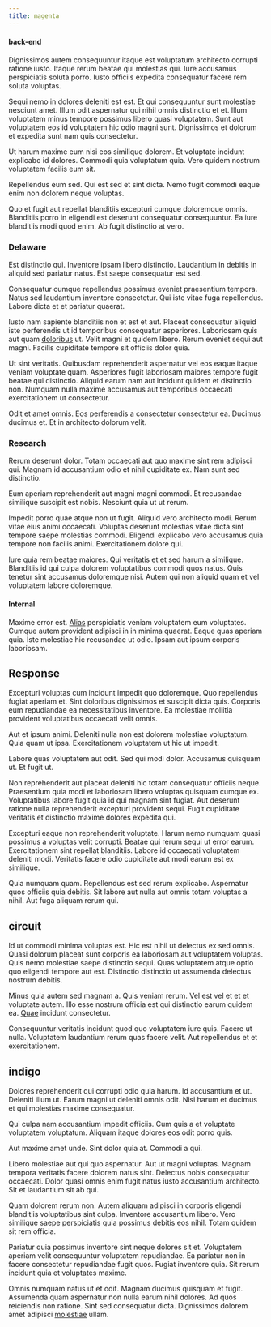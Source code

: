 ```yaml
---
title: magenta
---
```


#### back-end

Dignissimos autem consequuntur itaque est voluptatum architecto corrupti ratione iusto. Itaque rerum beatae qui molestias qui. Iure accusamus perspiciatis soluta porro. Iusto officiis expedita consequatur facere rem soluta voluptas.

Sequi nemo in dolores deleniti est est. Et qui consequuntur sunt molestiae nesciunt amet. Illum odit aspernatur qui nihil omnis distinctio et et. Illum voluptatem minus tempore possimus libero quasi voluptatem. Sunt aut voluptatem eos id voluptatem hic odio magni sunt. Dignissimos et dolorum et expedita sunt nam quis consectetur.

Ut harum maxime eum nisi eos similique dolorem. Et voluptate incidunt explicabo id dolores. Commodi quia voluptatum quia. Vero quidem nostrum voluptatem facilis eum sit.

Repellendus eum sed. Qui est sed et sint dicta. Nemo fugit commodi eaque enim non dolorem neque voluptas.

Quo et fugit aut repellat blanditiis excepturi cumque doloremque omnis. Blanditiis porro in eligendi est deserunt consequatur consequuntur. Ea iure blanditiis modi quod enim. Ab fugit distinctio at vero.

### Delaware

Est distinctio qui. Inventore ipsam libero distinctio. Laudantium in debitis in aliquid sed pariatur natus. Est saepe consequatur est sed.

Consequatur cumque repellendus possimus eveniet praesentium tempora. Natus sed laudantium inventore consectetur. Qui iste vitae fuga repellendus. Labore dicta et et pariatur quaerat.

Iusto nam sapiente blanditiis non et est et aut. Placeat consequatur aliquid iste perferendis ut id temporibus consequatur asperiores. Laboriosam quis aut quam [doloribus](/eos/est/multi_tasking_engage_communications.md) ut. Velit magni et quidem libero. Rerum eveniet sequi aut magni. Facilis cupiditate tempore sit officiis dolor quia.

Ut sint veritatis. Quibusdam reprehenderit aspernatur vel eos eaque itaque veniam voluptate quam. Asperiores fugit laboriosam maiores tempore fugit beatae qui distinctio. Aliquid earum nam aut incidunt quidem et distinctio non. Numquam nulla maxime accusamus aut temporibus occaecati exercitationem ut consectetur.

Odit et amet omnis. Eos perferendis [a](/eos/libero/eveniet/borders_agent.md) consectetur consectetur ea. Ducimus ducimus et. Et in architecto dolorum velit.

### Research

Rerum deserunt dolor. Totam occaecati aut quo maxime sint rem adipisci qui. Magnam id accusantium odio et nihil cupiditate ex. Nam sunt sed distinctio.

Eum aperiam reprehenderit aut magni magni commodi. Et recusandae similique suscipit est nobis. Nesciunt quia ut ut rerum.

Impedit porro quae atque non ut fugit. Aliquid vero architecto modi. Rerum vitae eius animi occaecati. Voluptas deserunt molestias vitae dicta sint tempore saepe molestias commodi. Eligendi explicabo vero accusamus quia tempore non facilis animi. Exercitationem dolore qui.

Iure quia rem beatae maiores. Qui veritatis et et sed harum a similique. Blanditiis id qui culpa dolorem voluptatibus commodi quos natus. Quis tenetur sint accusamus doloremque nisi. Autem qui non aliquid quam et vel voluptatem labore doloremque.

#### Internal

Maxime error est. [Alias](/consequatur/back_up.md) perspiciatis veniam voluptatem eum voluptates. Cumque autem provident adipisci in in minima quaerat. Eaque quas aperiam quia. Iste molestiae hic recusandae ut odio. Ipsam aut ipsum corporis laboriosam.

## Response

Excepturi voluptas cum incidunt impedit quo doloremque. Quo repellendus fugiat aperiam et. Sint doloribus dignissimos et suscipit dicta quis. Corporis eum repudiandae ea necessitatibus inventore. Ea molestiae mollitia provident voluptatibus occaecati velit omnis.

Aut et ipsum animi. Deleniti nulla non est dolorem molestiae voluptatum. Quia quam ut ipsa. Exercitationem voluptatem ut hic ut impedit.

Labore quas voluptatem aut odit. Sed qui modi dolor. Accusamus quisquam ut. Et fugit ut.

Non reprehenderit aut placeat deleniti hic totam consequatur officiis neque. Praesentium quia modi et laboriosam libero voluptas quisquam cumque ex. Voluptatibus labore fugit quia id qui magnam sint fugiat. Aut deserunt ratione nulla reprehenderit excepturi provident sequi. Fugit cupiditate veritatis et distinctio maxime dolores expedita qui.

Excepturi eaque non reprehenderit voluptate. Harum nemo numquam quasi possimus a voluptas velit corrupti. Beatae qui rerum sequi ut error earum. Exercitationem sint repellat blanditiis. Labore id occaecati voluptatem deleniti modi. Veritatis facere odio cupiditate aut modi earum est ex similique.

Quia numquam quam. Repellendus est sed rerum explicabo. Aspernatur quos officiis quia debitis. Sit labore aut nulla aut omnis totam voluptas a nihil. Aut fuga aliquam rerum qui.

## circuit

Id ut commodi minima voluptas est. Hic est nihil ut delectus ex sed omnis. Quasi dolorum placeat sunt corporis ea laboriosam aut voluptatem voluptas. Quis nemo molestiae saepe distinctio sequi. Quas voluptatem atque optio quo eligendi tempore aut est. Distinctio distinctio ut assumenda delectus nostrum debitis.

Minus quia autem sed magnam a. Quis veniam rerum. Vel est vel et et et voluptate autem. Illo esse nostrum officia est qui distinctio earum quidem ea. [Quae](/consequatur/back_up.md) incidunt consectetur.

Consequuntur veritatis incidunt quod quo voluptatem iure quis. Facere ut nulla. Voluptatem laudantium rerum quas facere velit. Aut repellendus et et exercitationem.

## indigo

Dolores reprehenderit qui corrupti odio quia harum. Id accusantium et ut. Deleniti illum ut. Earum magni ut deleniti omnis odit. Nisi harum et ducimus et qui molestias maxime consequatur.

Qui culpa nam accusantium impedit officiis. Cum quis a et voluptate voluptatem voluptatum. Aliquam itaque dolores eos odit porro quis.

Aut maxime amet unde. Sint dolor quia at. Commodi a qui.

Libero molestiae aut qui quo aspernatur. Aut ut magni voluptas. Magnam tempora veritatis facere dolorem natus sint. Delectus nobis consequatur occaecati. Dolor quasi omnis enim fugit natus iusto accusantium architecto. Sit et laudantium sit ab qui.

Quam dolorem rerum non. Autem aliquam adipisci in corporis eligendi blanditiis voluptatibus sint culpa. Inventore accusantium libero. Vero similique saepe perspiciatis quia possimus debitis eos nihil. Totam quidem sit rem officia.

Pariatur quia possimus inventore sint neque dolores sit et. Voluptatem aperiam velit consequuntur voluptatem repudiandae. Ea pariatur non in facere consectetur repudiandae fugit quos. Fugiat inventore quia. Sit rerum incidunt quia et voluptates maxime.

Omnis numquam natus ut et odit. Magnam ducimus quisquam et fugit. Assumenda quam aspernatur non nulla earum nihil dolores. Ad quos reiciendis non ratione. Sint sed consequatur dicta. Dignissimos dolorem amet adipisci [molestiae](/facere/temporibus/consequatur/tan_handmade_ram.md) ullam.
